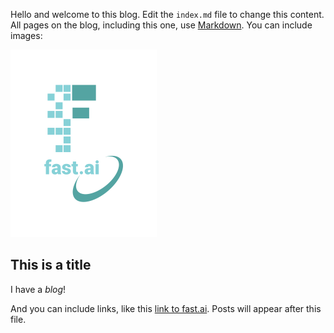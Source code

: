 Hello and welcome to this blog. Edit the `index.md` file to change this content. All pages on the blog, including this one, use [Markdown](https://guides.github.com/features/mastering-markdown/). You can include images:

![Image of fast.ai logo](images/logo.png)

## This is a title
I have a *blog*!

And you can include links, like this [link to fast.ai](https://www.fast.ai). Posts will appear after this file. 
